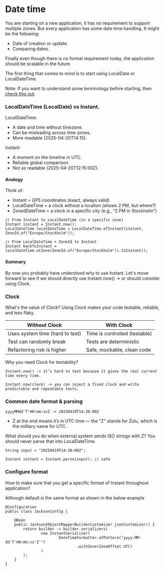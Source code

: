 # Date time
You are starting on a new application, it has no requirement to support multiple zones. 
But every application has some date time handling. It might be the following:
- Date of creation or update.
- Comparing dates. 

Finally even though there is no formal requirement today, the application should be 
scalable in the future.

The first thing that comes to mind is to start using LocalDate or LocalDateTime.

Note: If you want to understand some terminology before starting, 
then [check this out](./terminology.md).

### LocalDateTime (LocalDate) vs Instant.

LocalDateTime: 
- A date and time without timezone.
- Can be misleading across time zones.
- More readable (2025-04-20T14:15).

Instant:
- A moment on the timeline in UTC.
- Reliable global comparison.
- Not as readable (2025-04-20T12:15:00Z).

#### Analogy

Think of:
- Instant = GPS coordinates (exact, always valid)
- LocalDateTime = a clock without a location (shows 2 PM, but where?)
- ZonedDateTime = a clock in a specific city (e.g., “2 PM in Stockholm”)

```
// From Instant to LocalDateTime (in a specific zone)
Instant instant = Instant.now();
LocalDateTime localDateTime = LocalDateTime.ofInstant(instant, ZoneId.of("Europe/Stockholm"));

// From LocalDateTime + ZoneId to Instant
Instant backToInstant = localDateTime.atZone(ZoneId.of("Europe/Stockholm")).toInstant();
```

#### Summary
By now you probably have understood why to use Instant. Let's move forward to see if 
we should directly use Instant.now() -> or should consider using Clock.

### Clock

What's the value of Clock? 
Using Clock makes your code testable, reliable, and less flaky.

| Without Clock                   | With Clock                    |
|---------------------------------|-------------------------------|
| Uses system time (hard to test) | Time is controlled (testable) |
| Test can randomly break         | Tests are deterministic       |
| Refactoring risk is higher      | Safe, mockable, clean code    |

Why you need Clock for testability?
```
Instant.now() -> it’s hard to test because it gives the real current time every time.

Instant.now(clock) -> you can inject a fixed clock and write predictable and repeatable tests.
```

### Common date format & parsing

`yyyyMMdd'T'HH:mm:ssZ -> 20250419T14:30:00Z`
- Z at the end means it’s in UTC time — the "Z" stands for Zulu, which is the military name for UTC.

What should you do when external system sends ISO strings with Z?
You should never parse that into LocalDateTime.

```
String input = "20250419T14:30:00Z";

Instant instant = Instant.parse(input); // safe
```

### Configure format
How to make sure that you get a specific format of Instant throughout application?

Although default is the same format as shown in the below example
```
@Configuration
public class JacksonConfig {

    @Bean
    public Jackson2ObjectMapperBuilderCustomizer jsonCustomizer() {
        return builder -> builder.serializers(
                new InstantSerializer(
                        DateTimeFormatter.ofPattern("yyyy-MM-dd'T'HH:mm:ss'Z'")
                                .withZone(ZoneOffset.UTC)
                )
        );
    }
}
```



